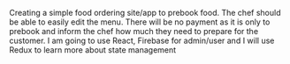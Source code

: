 Creating a simple food ordering site/app to prebook food. 
The chef should be able to easily edit the menu.
There will be no payment as it is only to prebook and
inform the chef how much they need to prepare for the customer.
I am going to use React, Firebase for admin/user and 
I will use Redux to learn more about state management 
